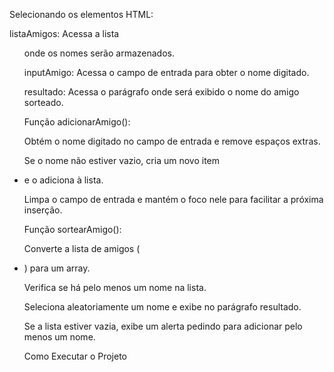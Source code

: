 Selecionando os elementos HTML:

listaAmigos: Acessa a lista <ul> onde os nomes serão armazenados.

inputAmigo: Acessa o campo de entrada para obter o nome digitado.

resultado: Acessa o parágrafo onde será exibido o nome do amigo sorteado.

Função adicionarAmigo():

Obtém o nome digitado no campo de entrada e remove espaços extras.

Se o nome não estiver vazio, cria um novo item <li> e o adiciona à lista.

Limpa o campo de entrada e mantém o foco nele para facilitar a próxima inserção.

Função sortearAmigo():

Converte a lista de amigos (<li>) para um array.

Verifica se há pelo menos um nome na lista.

Seleciona aleatoriamente um nome e exibe no parágrafo resultado.

Se a lista estiver vazia, exibe um alerta pedindo para adicionar pelo menos um nome.

Como Executar o Projeto

